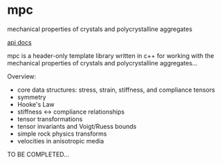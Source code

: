 # mpc
mechanical properties of crystals and polycrystalline aggregates

[api docs](https://threecubed.github.io/mpc/)

mpc is a header-only template library written in c++ for working with the
mechanical properties of crystals and polycrystalline aggregates...

Overview:
* core data structures: stress, strain, stiffness, and compliance tensors
* symmetry
* Hooke's Law
* stiffness <-> compliance relationships
* tensor transformations
* tensor invariants and Voigt/Ruess bounds
* simple rock physics transforms
* velocities in anisotropic media

TO BE COMPLETED...  
